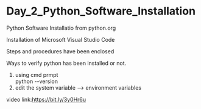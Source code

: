 # Day_2_Python_Software_Installation

Python Software Installatio from python.org<br>

Installation of Microsoft Visual Studio Code<br>

Steps and procedures have been enclosed<br>

Ways to verify python has been installed or not.<br>

1) using cmd prmpt<br>
   python --version <br>
3) edit the system variable --> environment variables<br>

video link:https://bit.ly/3y0Hr6u
